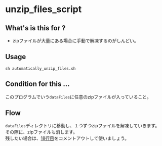 # unzip_files_script

## What's is this for ? 
- zipファイルが大量にある場合に手動で解凍するのがしんどい。

## Usage
```
sh automatically_unzip_files.sh
```

## Condition for this ...
このプログラムでいう`dataFiles`に任意のzipファイルが入っていること。

## Flow
`dataFiles`ディレクトリに移動し、１つずつzipファイルを解凍していきます。  
その際に、zipファイルも消します。  
残したい場合は、[18行目](https://github.com/uewolf25/unzip_files_script/blob/main/automatically_unzip_files.sh#L18)をコメントアウトして使いましょう。

